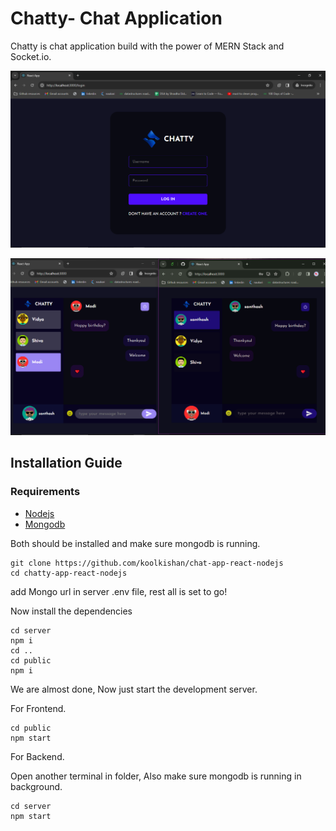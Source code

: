 # Chatty- Chat Application

Chatty is chat application build with the power of MERN Stack and Socket.io.

![login page](./images/login.png)

![home page](./images/chat.png)

## Installation Guide

### Requirements

- [Nodejs](https://nodejs.org/en/download)
- [Mongodb](https://www.mongodb.com/docs/manual/administration/install-community/)

Both should be installed and make sure mongodb is running.

```shell
git clone https://github.com/koolkishan/chat-app-react-nodejs
cd chatty-app-react-nodejs
```

add Mongo url in server .env file, rest all is set to go!

Now install the dependencies

```shell
cd server
npm i
cd ..
cd public
npm i
```

We are almost done, Now just start the development server.

For Frontend.

```shell
cd public
npm start
```

For Backend.

Open another terminal in folder, Also make sure mongodb is running in background.

```shell
cd server
npm start
```
